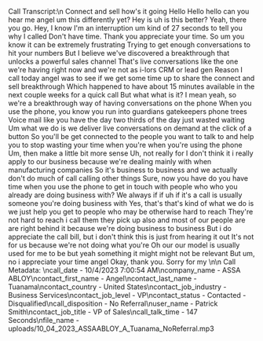 Call Transcript:\n Connect and sell how's it going Hello Hello hello can you hear me angel um this differently yet? Hey is uh is this better? Yeah, there you go. Hey, I know I'm an interruption um kind of 27 seconds to tell you why I called Don't have time. Thank you appreciate your time. So um you know it can be extremely frustrating Trying to get enough conversations to hit your numbers But I believe we've discovered a breakthrough that unlocks a powerful sales channel That's live conversations like the one we're having right now and we're not as i-lors CRM or lead gen Reason I call today angel was to see if we get some time up to share the connect and sell breakthrough Which happened to have about 15 minutes available in the next couple weeks for a quick call But what what is it? I mean yeah, so we're a breakthrough way of having conversations on the phone When you use the phone, you know you run into guardians gatekeepers phone trees Voice mail like you have the day two thirds of the day just wasted waiting Um what we do is we deliver live conversations on demand at the click of a button So you'll be get connected to the people you want to talk to and help you to stop wasting your time when you're when you're using the phone Um, then make a little bit more sense Uh, not really for I don't think it i really apply to our business because we're dealing mainly with when manufacturing companies So it's business to business and we actually don't do much of call calling other things Sure, now you have do you have time when you use the phone to get in touch with people who who you already are doing business with? We always if if uh if it's a call is usually someone you're doing business with Yes, that's that's kind of what we do is we just help you get to people who may be otherwise hard to reach They're not hard to reach i call them they pick up also and most of our people are are right behind it because we're doing business to business But i do appreciate the call bill, but i don't think this is just from hearing it out It's not for us because we're not doing what you're Oh our our model is usually used for me to be but yeah something it might might not be relevant But um, no i appreciate your time angel Okay, thank you. Sorry for my \n\n Call Metadata: \ncall_date - 10/4/2023 7:00:54 AM\ncompany_name - ASSA ABLOY\ncontact_first_name - Angel\ncontact_last_name - Tuanama\ncontact_country - United States\ncontact_job_industry - Business Services\ncontact_job_level - VP\ncontact_status - Contacted - Disqualified\ncall_disposition - No Referral\nuser_name - Patrick Smith\ncontact_job_title - VP of Sales\ncall_talk_time - 147 Seconds\nfile_name - uploads/10_04_2023_ASSAABLOY_A_Tuanama_NoReferral.mp3
